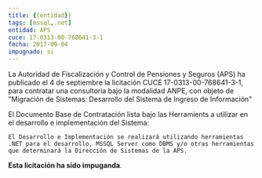 ```yaml
---
title: {{entidad}}
tags: [mssql,.net]
entidad: APS
cuce: 17-0313-00-768641-3-1
fecha: 2017-09-04
impugnado: si
---
```


La Autoridad de Fiscalización y Control de Pensiones y Seguros (APS) ha
publicado el 4 de septiembre la licitación CUCE 17-0313-00-768641-3-1,
para contratar una consultoria bajo la modalidad ANPE, con objeto de
"Migración de Sistemas: Desarrollo del Sistema de Ingreso de
Información"

<!--more-->

El Documento Base de Contratación lista bajo las Herramients a utilizar
en el desarrollo e implementación del Sistema:

    El Desarrollo e Implementación se realizará utilizando herramientas
    .NET para el desarrollo, MSSQL Server como DBMS y/o otras herramientas
    que determinará la Dirección de Sistemas de la APS.

**Esta licitación ha sido impuganda**.
